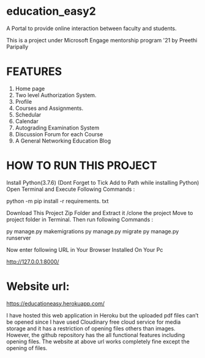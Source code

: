 # education_easy2
A Portal to provide online interaction between faculty and students.

This is a project under Microsoft Engage mentorship program '21 by Preethi Paripally

# FEATURES 
1.	Home page
2.	Two level Authorization System.
3.	Profile
4.	Courses and Assignments.
5.	Schedular
6.	Calendar
7.	Autograding Examination System
8.	Discussion Forum for each Course
9.	A General Networking Education Blog


# HOW TO RUN THIS PROJECT

Install Python(3.7.6) (Dont Forget to Tick Add to Path while installing Python)
Open Terminal and Execute Following Commands :

python -m pip install -r requirements. txt

Download This Project Zip Folder and Extract it /clone the project
Move to project folder in Terminal. Then run following Commands :

py manage.py makemigrations
py manage.py migrate
py manage.py runserver

Now enter following URL in Your Browser Installed On Your Pc

http://127.0.0.1:8000/


# Website url:
https://educationeasy.herokuapp.com/

I have hosted this web application in Heroku but the uploaded pdf files can’t be opened since I have used Cloudinary free cloud service for media storage and it has a restriction of opening files others than images. However, the github repository has the all functional features including opening files. The website at above url works completely fine except the opening of files.

